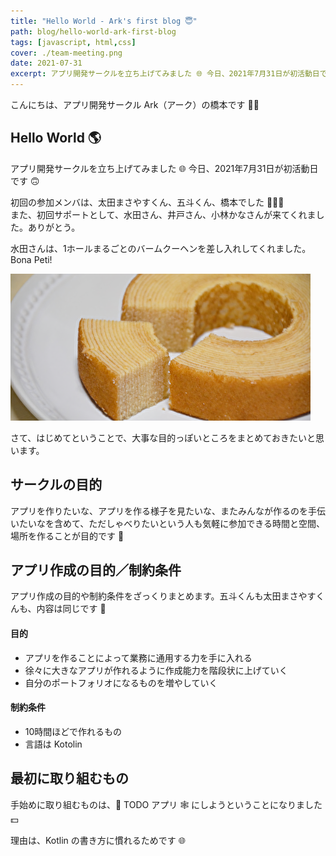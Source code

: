 ```yaml
---
title: "Hello World - Ark's first blog 😇"
path: blog/hello-world-ark-first-blog
tags: [javascript, html,css]
cover: ./team-meeting.png
date: 2021-07-31
excerpt: アプリ開発サークルを立ち上げてみました 🌐 今日、2021年7月31日が初活動日です 🙃 初回の参加メンバは、太田まさやすくん、五斗くん、橋本でした 👨🏽‍💻 また、初回サポートとして、水田さん、井戸さん、小林かなさんが来てくれました。ありがとう。 
---
```


こんにちは、アプリ開発サークル Ark（アーク）の橋本です 👦🏻   

## Hello World 🌎 

アプリ開発サークルを立ち上げてみました 🌐 今日、2021年7月31日が初活動日です 🙃   

初回の参加メンバは、太田まさやすくん、五斗くん、橋本でした 👨🏽‍💻  
また、初回サポートとして、水田さん、井戸さん、小林かなさんが来てくれました。ありがとう。

水田さんは、1ホールまるごとのバームクーヘンを差し入れしてくれました。Bona Peti!

![バームクーヘン](./baumkuchen.png)

さて、はじめてということで、大事な目的っぽいところをまとめておきたいと思います。

## サークルの目的

アプリを作りたいな、アプリを作る様子を見たいな、またみんなが作るのを手伝いたいなを含めて、ただしゃべりたいという人も気軽に参加できる時間と空間、場所を作ることが目的です 🚗 

## アプリ作成の目的／制約条件

アプリ作成の目的や制約条件をざっくりまとめます。五斗くんも太田まさやすくんも、内容は同じです 🍔

#### 目的 

- アプリを作ることによって業務に通用する力を手に入れる
- 徐々に大きなアプリが作れるように作成能力を階段状に上げていく
- 自分のポートフォリオになるものを増やしていく

#### 制約条件    

- 10時間ほどで作れるもの
- 言語は Kotolin

## 最初に取り組むもの

手始めに取り組むものは、🐛 TODO アプリ 🕸️ にしようということになりました💵 

理由は、Kotlin の書き方に慣れるためです 🌐
